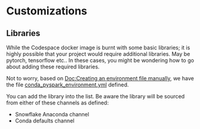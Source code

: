 # Customizations

## Libraries
While the Codespace docker image is burnt with some basic libraries; it is highly possible that your project would
require additional libraries. May be pytorch, tensorflow etc.. In these cases, you might be wondering how to go about adding these required libraries.

Not to worry, based on [Doc:Creating an environment file manually](https://conda.io/projects/conda/en/latest/user-guide/tasks/manage-environments.html#create-env-file-manually), we have the file [conda_pyspark_environment.yml](../.devcontainer/conda_pyspark_environment.yml) defined.

You can add the library into the list. Be aware the library will be sourced from either of these channels as defined:
- Snowflake Anaconda channel
- Conda defaults channel

